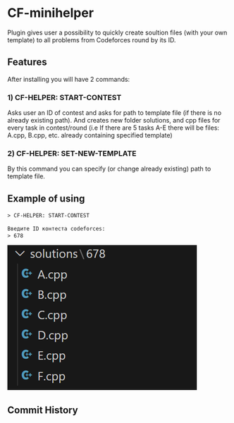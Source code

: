 # CF-minihelper

Plugin gives user a possibility to quickly create soultion files (with your own template) to all problems from Codeforces round by its ID.

## Features

After installing you will have 2 commands:

### 1) CF-HELPER: START-CONTEST

Asks user an ID of contest and asks for path to template file (if there is no already existing path). And creates new folder solutions, and cpp files for every task in contest/round (i.e If there are 5 tasks A-E there will be files: A.cpp, B.cpp, etc. already containing specified template)

### 2) CF-HELPER: SET-NEW-TEMPLATE

By this command you can specify (or change already existing) path to template file.

## Example of using

```
> CF-HELPER: START-CONTEST
```

```
Введите ID контеста codeforces:
> 678
```

![1732135615255](images/README/1732135615255.png)



## Commit History
